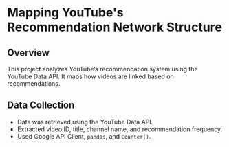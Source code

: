 # Mapping YouTube's Recommendation Network Structure

## Overview
This project analyzes YouTube’s recommendation system using the YouTube Data API. It maps how videos are linked based on recommendations.

## Data Collection
- Data was retrieved using the YouTube Data API.
- Extracted video ID, title, channel name, and recommendation frequency.
- Used Google API Client, `pandas`, and `Counter()`.
